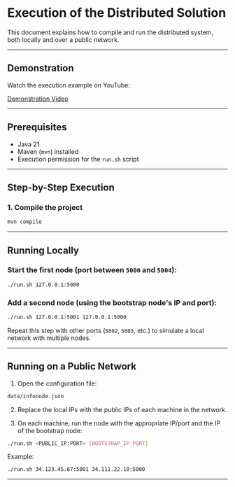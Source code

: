 # Execution of the Distributed Solution

This document explains how to compile and run the distributed system, both locally and over a public network.

---

## Demonstration

Watch the execution example on YouTube:

[Demonstration Video](https://www.youtube.com/watch?v=VD3HqWd1Iuk)

---

## Prerequisites

- Java 21
- Maven (`mvn`) installed
- Execution permission for the `run.sh` script

---

## Step-by-Step Execution

### 1. Compile the project

```bash
mvn compile
```

---

## Running Locally

### Start the first node (port between `5000` and `5004`):

```bash
./run.sh 127.0.0.1:5000
```

### Add a second node (using the bootstrap node's IP and port):

```bash
./run.sh 127.0.0.1:5001 127.0.0.1:5000
```

Repeat this step with other ports (`5002`, `5003`, etc.) to simulate a local network with multiple nodes.

---

## Running on a Public Network

1. Open the configuration file:

```bash
data/infonode.json
```

2. Replace the local IPs with the public IPs of each machine in the network.

3. On each machine, run the node with the appropriate IP/port and the IP of the bootstrap node:

```bash
./run.sh <PUBLIC_IP:PORT> [BOOTSTRAP_IP:PORT]
```

Example:

```bash
./run.sh 34.123.45.67:5001 34.111.22.10:5000
```

---
